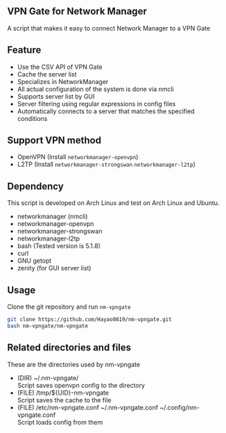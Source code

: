 ##  VPN Gate for Network Manager
A script that makes it easy to connect Network Manager to a VPN Gate

## Feature
- Use the CSV API of VPN Gate
- Cache the server list
- Specializes in NetworkManager
- All actual configuration of the system is done via nmcli
- Supports server list by GUI
- Server filtering using regular expressions in config files
- Automatically connects to a server that matches the specified conditions

## Support VPN method
- OpenVPN (Install `networkmanager-openvpn`)
- L2TP (Install `networkmanager-strongswan` `networkmanager-l2tp`)

## Dependency
This script is developed on Arch Linux and test on Arch Linux and Ubuntu.

- networkmanager (nmcli)
- networkmanager-openvpn
- networkmanager-strongswan
- networkmanager-l2tp
- bash (Tested version is 5.1.8)
- curl
- GNU getopt
- zenity (for GUI server list)


## Usage
Clone the git repository and run `nm-vpngate`

```bash
git clone https://github.com/Hayao0819/nm-vpngate.git
bash nm-vpngate/nm-vpngate
```

## Related directories and files
These are the directories used by nm-vpngate

- (DIR) ~/.nm-vpngate/  
  Script saves openvpn config to the directory
- (FILE) /tmp/${UID}-nm-vpngate  
  Script saves the cache to the file
- (FILE) /etc/nm-vpngate.conf ~/.nm-vpngate.conf ~/.config/nm-vpngate.conf  
  Script loads config from them

